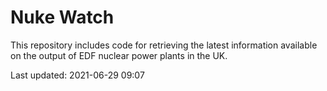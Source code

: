 # Nuke Watch

This repository includes code for retrieving the latest information available on the output of EDF nuclear power plants in the UK.

Last updated: 2021-06-29 09:07